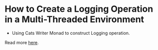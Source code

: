# How to Create a Logging Operation in a Multi-Threaded Environment
- Using Cats Writer Monad to construct Logging operation.

Read more [here](https://edward-huang.com/scala/cats/programming/functional-programming/2020/01/27/how-to-create-a-logging-operation-in-a-multi-threaded-environment/).